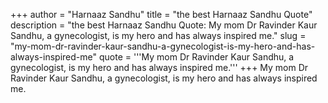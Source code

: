 +++
author = "Harnaaz Sandhu"
title = "the best Harnaaz Sandhu Quote"
description = "the best Harnaaz Sandhu Quote: My mom Dr Ravinder Kaur Sandhu, a gynecologist, is my hero and has always inspired me."
slug = "my-mom-dr-ravinder-kaur-sandhu-a-gynecologist-is-my-hero-and-has-always-inspired-me"
quote = '''My mom Dr Ravinder Kaur Sandhu, a gynecologist, is my hero and has always inspired me.'''
+++
My mom Dr Ravinder Kaur Sandhu, a gynecologist, is my hero and has always inspired me.
